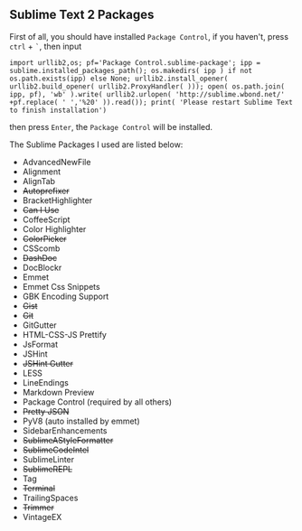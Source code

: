 ## Sublime Text 2 Packages
First of all, you should have installed `Package Control`, if you haven't, press `ctrl` + `` ` ``, then input

    import urllib2,os; pf='Package Control.sublime-package'; ipp = sublime.installed_packages_path(); os.makedirs( ipp ) if not os.path.exists(ipp) else None; urllib2.install_opener( urllib2.build_opener( urllib2.ProxyHandler( ))); open( os.path.join( ipp, pf), 'wb' ).write( urllib2.urlopen( 'http://sublime.wbond.net/' +pf.replace( ' ','%20' )).read()); print( 'Please restart Sublime Text to finish installation')
then press `Enter`, the `Package Control` will be installed.

The Sublime Packages I used are listed below:

- AdvancedNewFile
- Alignment
- AlignTab
- <del>Autoprefixer</del>
- BracketHighlighter
- <del>Can I Use</del>
- CoffeeScript
- Color Highlighter
- <del>ColorPicker</del>
- CSScomb
- <del>DashDoc</del>
- DocBlockr
- Emmet
- Emmet Css Snippets
- GBK Encoding Support
- <del>Gist</del>
- <del>Git</del>
- GitGutter
- HTML-CSS-JS Prettify
- JsFormat
- JSHint
- <del>JSHint Gutter</del>
- LESS
- LineEndings
- Markdown Preview
- Package Control (required by all others)
- <del>Pretty JSON</del>
- PyV8 (auto installed by emmet)
- SidebarEnhancements
- <del>SublimeAStyleFormatter</del>
- <del>SublimeCodeIntel</del>
- SublimeLinter
- <del>SublimeREPL</del>
- Tag
- <del>Terminal</del>
- TrailingSpaces
- <del>Trimmer</del>
- VintageEX
